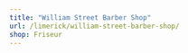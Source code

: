 ```yaml
---
title: "William Street Barber Shop"
url: /limerick/william-street-barber-shop/
shop: Friseur
---
```


